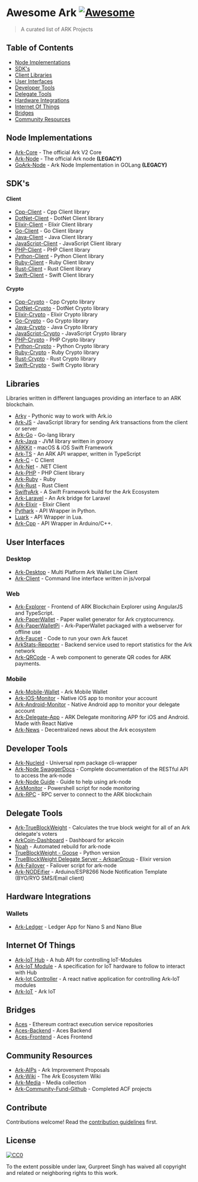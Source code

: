 # Awesome Ark [![Awesome](https://cdn.rawgit.com/sindresorhus/awesome/d7305f38d29fed78fa85652e3a63e154dd8e8829/media/badge.svg)](https://github.com/sindresorhus/awesome)

> A curated list of ARK Projects

## Table of Contents

- [Node Implementations](#node-implementation)
- [SDK's](#sdk's)
- [Client Libraries](#libraries)
- [User Interfaces](#user-interfaces)
- [Developer Tools](#developer-tools)
- [Delegate Tools](#delegate-tools)
- [Hardware Integrations](#hardware-integrations)
- [Internet Of Things](#internet-of-things)
- [Bridges](#bridges)
- [Community Resources](#community-resourses)

## Node Implementations

- [Ark-Core](https://github.com/ArkEcosystem/ark-core) - The official Ark V2 Core
- [Ark-Node](https://github.com/ArkEcosystem/ark-node) - The official Ark node **(LEGACY)**
- [GoArk-Node](https://github.com/kristjank/goark-node) - Ark Node Implementation in GOLang **(LEGACY)**

## SDK's
#### Client
- [Cpp-Client](https://github.com/ArkEcosystem/cpp-client) - Cpp Client library
- [DotNet-Client](https://github.com/ArkEcosystem/dotnet-client) - DotNet Client library
- [Elixir-Client](https://github.com/ArkEcosystem/elixir-client) - Elixir Client library
- [Go-Client](https://github.com/ArkEcosystem/go-client) - Go Client library
- [Java-Client](https://github.com/ArkEcosystem/java-client) - Java Client library
- [JavaScript-Client](https://github.com/ArkEcosystem/javascript-client) - JavaScript Client library
- [PHP-Client](https://github.com/ArkEcosystem/php-client) - PHP Client library
- [Python-Client](https://github.com/ArkEcosystem/python-client) - Python Client library
- [Ruby-Client](https://github.com/ArkEcosystem/ruby-client) - Ruby Client library
- [Rust-Client](https://github.com/ArkEcosystem/rust-client) - Rust Client library
- [Swift-Client](https://github.com/ArkEcosystem/swift-client) - Swift Client library

#### Crypto
- [Cpp-Crypto](https://github.com/ArkEcosystem/cpp-crypto) - Cpp Crypto library
- [DotNet-Crypto](https://github.com/ArkEcosystem/dotnet-crypto) - DotNet Crypto library
- [Elixir-Crypto](https://github.com/ArkEcosystem/elixir-crypto) - Elixir Crypto library
- [Go-Crypto](https://github.com/ArkEcosystem/go-crypto) - Go Crypto library
- [Java-Crypto](https://github.com/ArkEcosystem/java-crypto) - Java Crypto library
- [JavaScript-Crypto](https://github.com/ArkEcosystem/javascript-crypto) - JavaScript Crypto library
- [PHP-Crypto](https://github.com/ArkEcosystem/php-crypto) - PHP Crypto library
- [Python-Crypto](https://github.com/ArkEcosystem/python-crypto) - Python Crypto library
- [Ruby-Crypto](https://github.com/ArkEcosystem/ruby-crypto) - Ruby Crypto library
- [Rust-Crypto](https://github.com/ArkEcosystem/rust-crypto) - Rust Crypto library
- [Swift-Crypto](https://github.com/ArkEcosystem/swift-crypto) - Swift Crypto library

## Libraries

Libraries written in different languages providing an interface to an ARK blockchain.

- [Arky](https://github.com/ArkEcosystem/arky) - Pythonic way to work with Ark.io
- [Ark-JS](https://github.com/ArkEcosystem/ark-js) - JavaScript library for sending Ark transactions from the client or server 
- [Ark-Go](https://github.com/ArkEcosystem/ark-go) - Go-lang library
- [Ark-Java](https://github.com/ArkEcosystem/ark-java) - JVM library written in groovy
- [ARKKit](https://github.com/sleepdefic1t/ARKKit) - macOS & iOS Swift Framework
- [Ark-TS](https://github.com/ArkEcosystem/ark-ts) - An ARK API wrapper, written in TypeScript
- [Ark-C](https://github.com/kristjank/ark-c) - C Client
- [Ark-Net](https://github.com/ArkEcosystem/ark-net) - .NET Client 
- [Ark-PHP](https://github.com/arkcommunityfund/Ark-PHP-Client) - PHP Client library
- [Ark-Ruby](https://github.com/faustbrian/Ark-Ruby) - Ruby
- [Ark-Rust](https://github.com/arkcommunityfund/rust-ark) - Rust Client
- [SwiftyArk](https://github.com/arkcommunityfund/SwiftyArk) - A Swift Framework build for the Ark Ecosystem 
- [Ark-Laravel](https://github.com/arkcommunityfund/Laravel-Ark) - An Ark bridge for Laravel
- [Ark-Elixir](https://github.com/Highjhacker/Ark-Elixir) - Elixir Client
- [Pythark](https://github.com/Highjhacker/pythark) - API Wrapper in Python.
- [Luark](https://github.com/Highjhacker/LuArk) - API Wrapper in Lua. 
- [Ark-Cpp](https://github.com/ark-iot/ark-cpp) - API Wrapper in Arduino/C++. 


## User Interfaces

### Desktop
- [Ark-Desktop](https://github.com/ArkEcosystem/ark-desktop) - Multi Platform Ark Wallet Lite Client 
- [Ark-Client](https://github.com/ArkEcosystem/ark-client) - Command line interface written in js/vorpal

### Web
- [Ark-Explorer](https://github.com/ArkEcosystem/ark-explorer) - Frontend of ARK Blockchain Explorer using AngularJS and TypeScript. 
- [Ark-PaperWallet](https://github.com/ArkEcosystem/ark-paperwallet) - Paper wallet generator for Ark cryptocurrency.
- [Ark-PaperWalletPi](https://github.com/Ark-IoT/ark-paperwallet-pi) - Ark-PaperWallet packaged with a webserver for offline use
- [Ark-Faucet](https://github.com/arkcommunityfund/Ark-Faucet) - Code to run your own Ark faucet 
- [ArkStats-Reporter](https://github.com/dafty-1/arkstats-reporter) - Backend service used to report statistics for the Ark network
- [Ark-QRCode](https://github.com/luciorubeens/ark-qrcode) - A web component to generate QR codes for ARK payments.

### Mobile
- [Ark-Mobile-Wallet](https://github.com/ArkEcosystem/ark-mobile) - Ark Mobile Wallet
- [Ark-IOS-Monitor](https://github.com/ArkEcosystem/ark-ios-monitor) - Native iOS app to monitor your account
- [Ark-Android-Monitor](https://github.com/ArkEcosystem/ark-android-monitor) - Native Android app to monitor your delegate account
- [Ark-Delegate-App](https://github.com/ArkEcosystem/ark-delegate-app) - ARK Delegate monitoring APP for iOS and Android. Made with React Native 
- [Ark-News](https://github.com/geckogecko/Ark-News) - Decentralized news about the Ark ecosystem

## Developer Tools 

- [Ark-Nucleid](https://github.com/ArkEcosystem) - Universal npm package cli-wrapper 
- [Ark-Node SwaggerDocs](https://ark.brianfaust.me/) - Complete documentation of the RESTful API to access the ark-node
- [Ark-Node Guide](https://github.com/Jarunik/ark-node-guide) - Guide to help using ark-node
- [ArkMonitor](https://github.com/Gr33nDrag0n69/ArkMonitor) - Powershell script for node monitoring
- [Ark-RPC](https://github.com/arkecosystem/ark-rpc) - RPC server to connect to the ARK blockchain

## Delegate Tools 
- [Ark-TrueBlockWeight](https://github.com/arkcommunityfund/Ark-TrueBlockWeight) - Calculates the true block weight for all of an Ark delegate's voters 
- [ArkCoin-Dashboard](https://github.com/Jarunik/arkcoin) - Dashboard for arkcoin
- [Noah](https://github.com/faustbrian/noah) - Automated rebuild for ark-node
- [TrueBlockWeight - Goose](https://github.com/galperins4/tbw) - Python version
- [TrueBlockWeight Delegate Server - ArkoarGroup](https://github.com/arkoar-group/ark_tbw_delegate_server) - Elixir version
- [Ark-Failover](https://github.com/reConNico/ark-failover) - Failover script for ark-node
- [Ark-NODEifier](https://github.com/sleepdefic1t/Ark-NODEifier) - Arduino/ESP8266 Node Notification Template (BYO/RYO SMS/Email client)

## Hardware Integrations

### Wallets
- [Ark-Ledger](https://github.com/ArkEcosystem/ark-ledger) - Ledger App for Nano S and Nano Blue 

## Internet Of Things
- [Ark-IoT Hub](https://github.com/Guppster/Ark-IoTHub) - A hub API for controlling IoT-Modules
- [Ark-IoT Module](https://github.com/Guppster/ARK-Lock) - A specification for IoT hardware to follow to interact with Hub
- [Ark-Iot Controller](https://github.com/Guppster/Ark-IoTController) - A react native application for controlling Ark-IoT modules
- [Ark-IoT](https://github.com/ark-IoT) - Ark IoT

## Bridges
- [Aces](https://github.com/ark-aces) - Ethereum contract execution service repositories
- [Aces-Backend](https://github.com/ark-aces/aces-backend) - Aces Backend
- [Aces-Frontend](https://github.com/ark-aces/aces-frontend) - Aces Frontend

## Community Resources

- [Ark-AIPs](https://github.com/ArkEcosystem/AIPs) - Ark Improvement Proposals 
- [Ark-Wiki](https://github.com/ArkEcosystem/wiki) - The Ark Ecosystem Wiki 
- [Ark-Media](https://github.com/Jarunik/ark-media) - Media collection
- [Ark-Community-Fund-Github](https://github.com/arkcommunityfund) - Completed ACF projects

## Contribute

Contributions welcome! Read the [contribution guidelines](contributing.md) first.


## License

[![CC0](http://mirrors.creativecommons.org/presskit/buttons/88x31/svg/cc-zero.svg)](http://creativecommons.org/publicdomain/zero/1.0)

To the extent possible under law, Gurpreet Singh has waived all copyright and
related or neighboring rights to this work.
